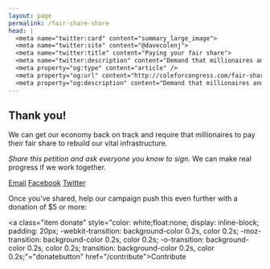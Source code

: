 ```yaml
---
layout: page
permalink: /fair-share-share
head: |
  <meta name="twitter:card" content="summary_large_image">
  <meta name="twitter:site" content="@davecolenj">
  <meta name="twitter:title" content="Paying your fair share">
  <meta name="twitter:description" content="Demand that millionaires and giant corporations pay their fair share of taxes">
  <meta property="og:type" content="article" />
  <meta property="og:url" content="http://coleforcongress.com/fair-share/" />
  <meta property="og:description" content="Demand that millionaires and giant corporations pay their fair share of taxes" />
---
```


## Thank you!

We can get our economy back on track and require that millionaires to pay their fair share to rebuild our vital infrastructure.

*Share this petition and ask everyone you know to sign.* We can make real progress if we work together.

<a target="_blank" href="mailto:?subject=Paying%20their%20fair%20share&amp;body=Demand%20that%20millionaires%20and%20giant%20corporations%20pay%20their%20fair%20share%20of%20taxes%20and%20sign%20Dave's%20petition" class="icon mail button">Email</a>
  <a href="https://www.facebook.com/sharer/sharer.php?u=http://coleforcongress.com/fair-share/" target="_blank" class="icon facebook button">Facebook</a>
  <a href="https://twitter.com/intent/tweet?text=Demand%20that%20millionaires%20and%20giant%20corporations%20pay%20their%20fair%20share%20of%20taxes%20and%20sign%20Dave's%20petition:http://coleforcongress.com/fair-share" target="_blank" class="icon twitter button">Twitter</a>
  
Once you’ve shared, help our campaign push this even further with a donation of $5 or more:

<a class="item donate" style="color: white;float:none;  display: inline-block;  padding: 20px;  -webkit-transition: background-color 0.2s, color 0.2s;  -moz-transition: background-color 0.2s, color 0.2s;  -o-transition: background-color 0.2s, color 0.2s;  transition: background-color 0.2s, color 0.2s;"="donatebutton" href="/contribute">Contribute</a>
